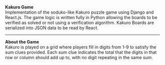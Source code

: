  **Kakuro Game**  
Implementation of the soduko-like Kakuro puzzle game using Django and React.js. The game logic is written fully in Python allowing the boards to be verified as solved or not using a verification algorithm. Kakuro Boards are serialized into JSON data to be read by React.

---

 **About the Game**  
Kakuro is played on a grid where players fill in digits from 1-9 to satisfy the sum clues provided. Each sum clue indicates the total that the digits in that row or column should add up to, with no digit repeating in the same sum.

